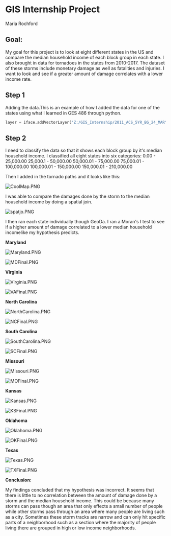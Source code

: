 # GIS Internship Project
Maria Rochford

## Goal:
My goal for this project is to look at eight different states in the US and compare the median household income of each block group in each state. I also brought in data for tornadoes in the states from 2010-2017. The dataset of these storms include monetary damage as well as fatalities and injuries. I want to look and see if a greater amount of damage correlates with a lower income rate.

## Step 1
Adding the data.This is an example of how I added the data for one of the states using what I learned in GES 486 through python.
```python
layer = iface.addVectorLayer('Z:/GIS_Internship/2011_ACS_5YR_BG_24_MARYLAND/2011_ACS_5YR_BG_24_MARYLAND.shp', 'Median Household Income', 'ogr')
```
## Step 2
I need to classify the data so that it shows each block group by it's median household income. I classified all eight states into six categories:
    0.00 - 25,000.00
    25,000.1 - 50,000.00
    50,000.01 - 75,000.00
    75,000.01 - 100,000.00
    100,000.01 - 150,000.00
    150,000.01 - 210,000.00
    
Then I added in the tornado paths and it looks like this:

![CoolMap.PNG](CoolMap.PNG)

I was able to compare the damages done by the storm to the median household income by doing a spatial join.

![spatjo.PNG](spatjo.PNG)

I then ran each state individually though GeoDa. I ran a Moran's I test to see if a higher amount of damage correlated to a lower median household incomelike my hypothesis predicts. 


**Maryland**

![Maryland.PNG](Maryland.PNG)

![MDFinal.PNG](MDFinal.PNG)


**Virginia**

![Virginia.PNG](Virginia.PNG)

![VAFinal.PNG](VAFinal.PNG)


**North Carolina**

![NorthCarolina.PNG](NorthCarolina.PNG)

![NCFinal.PNG](NCFinal.PNG)


**South Carolina**

![SouthCarolina.PNG](SouthCarolina.PNG)

![SCFinal.PNG](SCFinal.PNG)


**Missouri**

![Missouri.PNG](Missouri.PNG)

![MOFinal.PNG](MOFinal.PNG)


**Kansas**

![Kansas.PNG](Kansas.PNG)

![KSFinal.PNG](KSFinal.PNG)


**Oklahoma**

![Oklahoma.PNG](Oklahoma.PNG)

![OKFinal.PNG](OKFinal.PNG)


**Texas**

![Texas.PNG](Texas.PNG)

![TXFinal.PNG](TXFinal.PNG)


**Conclusion:**

My findings concluded that my hypothesis was incorrect. It seems that there is little to no correlation between the amount of damage done by a storm and the median household income. This could be because many storms can pass though an area that only effects a small number of people while other storms pass through an area where many people are living such as a city. Sometimes these storm tracks are narrow and can only hit specific parts of a neighborhood such as a section where the majority of people living there are grouped in high or low income neighborhoods. 

